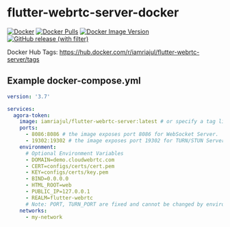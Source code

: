 # flutter-webrtc-server-docker

[![Docker](https://img.shields.io/badge/docker-%230db7ed.svg?style=for-the-badge&logo=docker&logoColor=white)](https://hub.docker.com/r/iamriajul/flutter-webrtc-server) [![Docker Pulls](https://img.shields.io/docker/pulls/iamriajul/flutter-webrtc-server.svg?style=for-the-badge&logo=docker&logoColor=white)](https://hub.docker.com/r/iamriajul/flutter-webrtc-server)  [![Docker Image Version](https://img.shields.io/docker/v/iamriajul/flutter-webrtc-server.svg?style=for-the-badge&logo=docker&logoColor=white&label=Docker%20Image%20Version)](https://hub.docker.com/r/iamriajul/flutter-webrtc-server) [![GitHub release (with filter)](https://img.shields.io/github/v/release/flutter-webrtc/flutter-webrtc-server?style=for-the-badge&logo=github&label=Flutter%20WebRTC%20Server)](https://github.com/flutter-webrtc/flutter-webrtc-server)

Docker Hub Tags: https://hub.docker.com/r/iamriajul/flutter-webrtc-server/tags

## Example docker-compose.yml

```yaml
version: '3.7'

services:
  agora-token:
    image: iamriajul/flutter-webrtc-server:latest # or specify a tag like iamriajul/flutter-webrtc-server:1.0
    ports:
      - 8086:8086 # the image exposes port 8086 for WebSocket Server.
      - 19302:19302 # the image exposes port 19302 for TURN/STUN Server.
    environment:
      # Optional Environment Variables
      - DOMAIN=demo.cloudwebrtc.com
      - CERT=configs/certs/cert.pem
      - KEY=configs/certs/key.pem
      - BIND=0.0.0.0
      - HTML_ROOT=web
      - PUBLIC_IP=127.0.0.1
      - REALM=flutter-webrtc
      # Note: PORT, TURN_PORT are fixed and cannot be changed by environment variables.
    networks:
      - my-network
```
